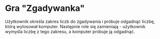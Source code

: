 # Gra "Zgadywanka"
Użytkownik określa zakres liczb do zgadywania i próbuje odgadnąć liczbę, którą wylosował komputer. Następnie role się zamieniają - użytkownik wymyśla liczbę z tego zakresu, a komputer próbuje ją odgadnąć.
